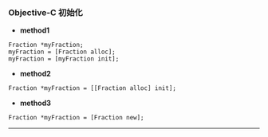 ### Objective-C 初始化

* __method1__  
 
```
Fraction *myFraction;
myFraction = [Fraction alloc];
myFraction = [myFraction init];

```
* __method2__  

```
Fraction *myFraction = [[Fraction alloc] init];

```

* __method3__

```  
Fraction *myFraction = [Fraction new];

```  

---
